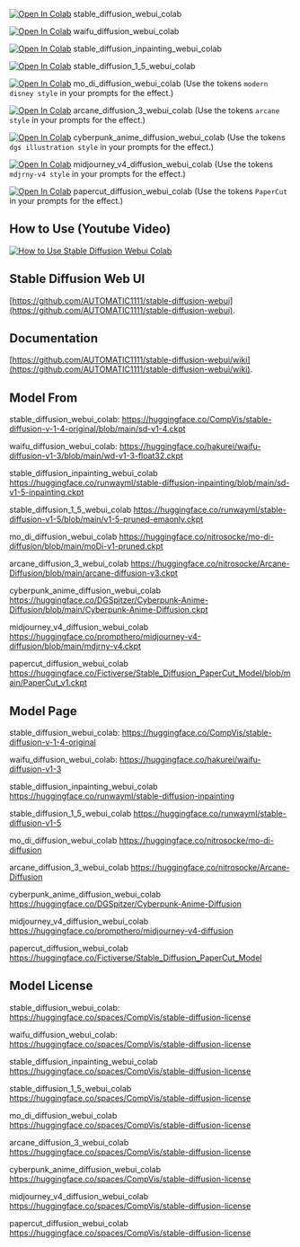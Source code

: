 [![Open In Colab](https://colab.research.google.com/assets/colab-badge.svg)](https://colab.research.google.com/github/camenduru/stable-diffusion-webui-colab/blob/main/stable_diffusion_webui_colab.ipynb) stable_diffusion_webui_colab

[![Open In Colab](https://colab.research.google.com/assets/colab-badge.svg)](https://colab.research.google.com/github/camenduru/stable-diffusion-webui-colab/blob/main/waifu_diffusion_webui_colab.ipynb) waifu_diffusion_webui_colab

[![Open In Colab](https://colab.research.google.com/assets/colab-badge.svg)](https://colab.research.google.com/github/camenduru/stable-diffusion-webui-colab/blob/main/stable_diffusion_inpainting_webui_colab.ipynb) stable_diffusion_inpainting_webui_colab

[![Open In Colab](https://colab.research.google.com/assets/colab-badge.svg)](https://colab.research.google.com/github/camenduru/stable-diffusion-webui-colab/blob/main/stable_diffusion_1_5_webui_colab.ipynb) stable_diffusion_1_5_webui_colab

[![Open In Colab](https://colab.research.google.com/assets/colab-badge.svg)](https://colab.research.google.com/github/camenduru/stable-diffusion-webui-colab/blob/main/mo_di_diffusion_webui_colab.ipynb) mo_di_diffusion_webui_colab (Use the tokens `modern disney style` in your prompts for the effect.)

[![Open In Colab](https://colab.research.google.com/assets/colab-badge.svg)](https://colab.research.google.com/github/camenduru/stable-diffusion-webui-colab/blob/main/arcane_diffusion_3_webui_colab.ipynb) arcane_diffusion_3_webui_colab (Use the tokens `arcane style` in your prompts for the effect.)

[![Open In Colab](https://colab.research.google.com/assets/colab-badge.svg)](https://colab.research.google.com/github/camenduru/stable-diffusion-webui-colab/blob/main/cyberpunk_anime_diffusion_webui_colab.ipynb) cyberpunk_anime_diffusion_webui_colab (Use the tokens `dgs illustration style` in your prompts for the effect.)

[![Open In Colab](https://colab.research.google.com/assets/colab-badge.svg)](https://colab.research.google.com/github/camenduru/stable-diffusion-webui-colab/blob/main/midjourney_v4_diffusion_webui_colab.ipynb) midjourney_v4_diffusion_webui_colab (Use the tokens `mdjrny-v4 style` in your prompts for the effect.)

[![Open In Colab](https://colab.research.google.com/assets/colab-badge.svg)](https://colab.research.google.com/github/camenduru/stable-diffusion-webui-colab/blob/main/papercut_diffusion_webui_colab.ipynb) papercut_diffusion_webui_colab (Use the tokens `PaperCut` in your prompts for the effect.)

## How to Use (Youtube Video)
[![How to Use Stable Diffusion Webui Colab](https://i.imgur.com/Bth3B2R.jpg)](http://www.youtube.com/watch?v=ZUbLoMt_wa0)

## Stable Diffusion Web UI
[https://github.com/AUTOMATIC1111/stable-diffusion-webui](https://github.com/AUTOMATIC1111/stable-diffusion-webui).

## Documentation
[https://github.com/AUTOMATIC1111/stable-diffusion-webui/wiki](https://github.com/AUTOMATIC1111/stable-diffusion-webui/wiki).

## Model From
stable_diffusion_webui_colab: https://huggingface.co/CompVis/stable-diffusion-v-1-4-original/blob/main/sd-v1-4.ckpt

waifu_diffusion_webui_colab: https://huggingface.co/hakurei/waifu-diffusion-v1-3/blob/main/wd-v1-3-float32.ckpt

stable_diffusion_inpainting_webui_colab https://huggingface.co/runwayml/stable-diffusion-inpainting/blob/main/sd-v1-5-inpainting.ckpt

stable_diffusion_1_5_webui_colab https://huggingface.co/runwayml/stable-diffusion-v1-5/blob/main/v1-5-pruned-emaonly.ckpt

mo_di_diffusion_webui_colab https://huggingface.co/nitrosocke/mo-di-diffusion/blob/main/moDi-v1-pruned.ckpt

arcane_diffusion_3_webui_colab https://huggingface.co/nitrosocke/Arcane-Diffusion/blob/main/arcane-diffusion-v3.ckpt

cyberpunk_anime_diffusion_webui_colab https://huggingface.co/DGSpitzer/Cyberpunk-Anime-Diffusion/blob/main/Cyberpunk-Anime-Diffusion.ckpt

midjourney_v4_diffusion_webui_colab https://huggingface.co/prompthero/midjourney-v4-diffusion/blob/main/mdjrny-v4.ckpt

papercut_diffusion_webui_colab https://huggingface.co/Fictiverse/Stable_Diffusion_PaperCut_Model/blob/main/PaperCut_v1.ckpt

## Model Page
stable_diffusion_webui_colab: https://huggingface.co/CompVis/stable-diffusion-v-1-4-original

waifu_diffusion_webui_colab: https://huggingface.co/hakurei/waifu-diffusion-v1-3

stable_diffusion_inpainting_webui_colab https://huggingface.co/runwayml/stable-diffusion-inpainting

stable_diffusion_1_5_webui_colab https://huggingface.co/runwayml/stable-diffusion-v1-5

mo_di_diffusion_webui_colab https://huggingface.co/nitrosocke/mo-di-diffusion

arcane_diffusion_3_webui_colab https://huggingface.co/nitrosocke/Arcane-Diffusion

cyberpunk_anime_diffusion_webui_colab https://huggingface.co/DGSpitzer/Cyberpunk-Anime-Diffusion

midjourney_v4_diffusion_webui_colab https://huggingface.co/prompthero/midjourney-v4-diffusion

papercut_diffusion_webui_colab https://huggingface.co/Fictiverse/Stable_Diffusion_PaperCut_Model

## Model License
stable_diffusion_webui_colab: https://huggingface.co/spaces/CompVis/stable-diffusion-license

waifu_diffusion_webui_colab: https://huggingface.co/spaces/CompVis/stable-diffusion-license

stable_diffusion_inpainting_webui_colab https://huggingface.co/spaces/CompVis/stable-diffusion-license

stable_diffusion_1_5_webui_colab https://huggingface.co/spaces/CompVis/stable-diffusion-license

mo_di_diffusion_webui_colab https://huggingface.co/spaces/CompVis/stable-diffusion-license

arcane_diffusion_3_webui_colab https://huggingface.co/spaces/CompVis/stable-diffusion-license

cyberpunk_anime_diffusion_webui_colab https://huggingface.co/spaces/CompVis/stable-diffusion-license

midjourney_v4_diffusion_webui_colab https://huggingface.co/spaces/CompVis/stable-diffusion-license

papercut_diffusion_webui_colab https://huggingface.co/spaces/CompVis/stable-diffusion-license
